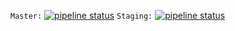 `Master:` [![pipeline status](https://gitlab.com/91social/episilia/badges/master/pipeline.svg)](https://gitlab.com/91social/episilia/commits/master) `Staging:` [![pipeline status](https://gitlab.com/91social/episilia/badges/develop/pipeline.svg)](https://gitlab.com/91social/episilia/commits/develop)

